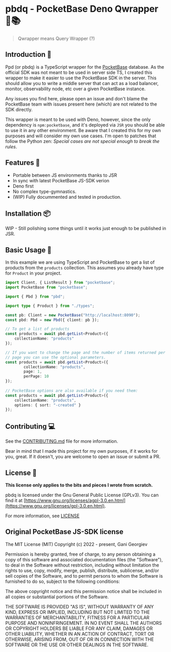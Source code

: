 # pbdq - PocketBase Deno Qwrapper 🦕📚

> Qwrapper means Query Wrapper (?)

## Introduction 👀

Ppd (or pbdq) is a TypeScript wrapper for the [PocketBase](https://pocketbase.io) database. As the official SDK was not
meant to be used in server side TS, I created this wrapper to make it easier to use the PocketBase SDK in the server.
This should allow you to write a middle server that can act as a load balancer, monitor, observability node, etc over
a given PocketBase instance.

Any issues you find here, please open an issue and don't blame the PocketBase team with issues present here (which)
are not related to the SDK directly.

This wrapper is meant to be used with Deno, however, since the only dependency is `npm:pocketbase`, and it's deployed
via `JSR` you should be able to use it in any other environment. Be aware that I created this for my own purposes and
will consider my own use cases. I'm open to patches that follow the Python zen: _Special cases are not special enough to break the rules_.

## Features 🌟

- Portable between JS environments thanks to JSR
- In sync with latest PocketBase JS-SDK verion
- Deno first
- No complex type-gymnastics.
- (WIP) Fully docummented and tested in production.

## Installation 📦

WIP - Still polishing some things until it works just enough to be published in JSR.

## Basic Usage 🎉

In this example we are using TypeScript and PocketBase to get a list of products
from the `products` collection. This assumes you already have type for
`Product` in your project.

```typescript
import Client, { ListResult } from "pocketbase";
import PocketBase from "pocketbase";

import { Pbd } from "pbd";

import type { Product } from "./types";

const pb: Client = new PocketBase("http://localhost:8090");
const pbd: Pbd = new Pbd({ client: pb });

// To get a list of products
const products = await pbd.getList<Product>({
    collectionName: "products"
});

// If you want to change the page and the number of items returned per
// page you can use the optional parameters.  
const products = await pbd.getList<Product>({
        collectionName: "products",
        page: 1,
        perPage: 10
});
   
// PocketBase options are also available if you need them:
const products = await pbd.getList<Product>({
    collectionName: "products",
    options: { sort: "-created" }
});
```

## Contributing 💻

See the [CONTRIBUTING.md](CONTRIBUTING.md) file for more information.

Bear in mind that I made this project for my own purposes, if it works for you,
great. If it doesn't, you are welcome to open an issue or submit a PR.

## License 📜

**This license only applies to the bits and pieces I wrote from scratch.**

pbdq is licensed under the Gnu General Public License (GPLv3). You can find it at
[https://www.gnu.org/licenses/agpl-3.0.en.html](https://www.gnu.org/licenses/gpl-3.0.en.html).

For more information, see [LICENSE](LICENSE)

## Original PocketBase JS-SDK license

The MIT License (MIT)
Copyright (c) 2022 - present, Gani Georgiev

Permission is hereby granted, free of charge, to any person obtaining a copy of this software
and associated documentation files (the "Software"), to deal in the Software without restriction,
including without limitation the rights to use, copy, modify, merge, publish, distribute,
sublicense, and/or sell copies of the Software, and to permit persons to whom the Software
is furnished to do so, subject to the following conditions:

The above copyright notice and this permission notice shall be included in all copies or
substantial portions of the Software.

THE SOFTWARE IS PROVIDED "AS IS", WITHOUT WARRANTY OF ANY KIND, EXPRESS OR IMPLIED, INCLUDING
BUT NOT LIMITED TO THE WARRANTIES OF MERCHANTABILITY, FITNESS FOR A PARTICULAR PURPOSE AND
NONINFRINGEMENT. IN NO EVENT SHALL THE AUTHORS OR COPYRIGHT HOLDERS BE LIABLE FOR ANY CLAIM,
DAMAGES OR OTHER LIABILITY, WHETHER IN AN ACTION OF CONTRACT, TORT OR OTHERWISE, ARISING FROM,
OUT OF OR IN CONNECTION WITH THE SOFTWARE OR THE USE OR OTHER DEALINGS IN THE SOFTWARE.